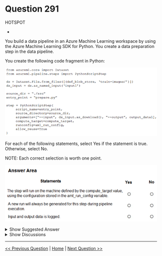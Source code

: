 # Question 291

HOTSPOT

-

You build a data pipeline in an Azure Machine Learning workspace by using the Azure Machine Learning SDK for Python. You create a data preparation step in the data pipeline.

You create the following code fragment in Python:

![Question Image](images/q291_q_image407.png)

For each of the following statements, select Yes if the statement is true. Otherwise, select No.

NOTE: Each correct selection is worth one point.

![Question Image](images/q291_q_image408.png)

<details>
  <summary>Show Suggested Answer</summary>

  <img src="images/q291_ans_0_image409.png" alt="Answer Image"><br>

</details>

<details>
  <summary>Show Discussions</summary>

<blockquote><p><strong>sap_dg</strong> <code>(Mon 27 Mar 2023 16:36)</code> - <em>Upvotes: 7</em></p><p>1. Yes
2. No
3. Yes - the input and output data are passed as arguments and are therefore logged by default in Azure Machine Learning.</p></blockquote>
<blockquote><p><strong>AzureGeek79</strong> <code>(Wed 09 Oct 2024 01:33)</code> - <em>Upvotes: 1</em></p><p>1. Yes
2. No
3. No</p></blockquote>
<blockquote><p><strong>deyoz</strong> <code>(Sat 03 Feb 2024 22:13)</code> - <em>Upvotes: 1</em></p><p>Yes
not sure
No.
this one is not because we need the object (PipelineData) to store the output of steps. No PipelineData object is defined, hence no. correct me if i am wrong.</p></blockquote>
<blockquote><p><strong>deyoz</strong> <code>(Sat 02 Mar 2024 20:58)</code> - <em>Upvotes: 1</em></p><p>yes,
no,
yes</p></blockquote>
<blockquote><p><strong>esimsek</strong> <code>(Mon 27 Mar 2023 08:12)</code> - <em>Upvotes: 4</em></p><p>I think 
Yes = configurations are correct.
No = Since allow_reuse is set.
No = There is nothing about log.</p></blockquote>
<blockquote><p><strong>Tommo565</strong> <code>(Fri 24 Mar 2023 12:33)</code> - <em>Upvotes: 2</em></p><p>I think YYY</p></blockquote>

</details>

---

[<< Previous Question](question_290.md) | [Home](/index.md) | [Next Question >>](question_292.md)
